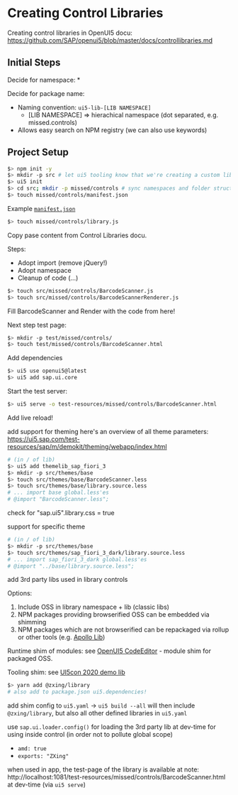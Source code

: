 # Creating Control Libraries

Creating control libraries in OpenUI5 docu: https://github.com/SAP/openui5/blob/master/docs/controllibraries.md

## Initial Steps

Decide for namespace:
* 

Decide for package name:
* Naming convention: `ui5-lib-[LIB NAMESPACE]`
  * [LIB NAMESPACE] => hierachical namespace (dot separated, e.g. missed.controls)
* Allows easy search on NPM registry (we can also use keywords)

## Project Setup

```bash
$> npm init -y
$> mkdir -p src # let ui5 tooling know that we're creating a custom lib
$> ui5 init
$> cd src; mkdir -p missed/controls # sync namespaces and folder structure
$> touch missed/controls/manifest.json
```

Example [`manifest.json`](https://sapui5.hana.ondemand.com/resources/sap/ui/table/manifest.json)

```bash
$> touch missed/controls/library.js
```

Copy pase content from Control Libraries docu.

Steps:
 * Adopt import (remove jQuery!)
 * Adopt namespace 
 * Cleanup of code (...)


```bash
$> touch src/missed/controls/BarcodeScanner.js
$> touch src/missed/controls/BarcodeScannerRenderer.js
```

Fill BarcodeScanner and Render with the code from here!

Next step test page:

```bash
$> mkdir -p test/missed/controls/
$> touch test/missed/controls/BarcodeScanner.html
```

Add dependencies

```bash
$> ui5 use openui5@latest
$> ui5 add sap.ui.core
```

Start the test server:

```bash
$> ui5 serve -o test-resources/missed/controls/BarcodeScanner.html
```

Add live reload!

add support for theming
here's an overview of all theme parameters:
https://ui5.sap.com/test-resources/sap/m/demokit/theming/webapp/index.html

```bash
# (in / of lib)
$> ui5 add themelib_sap_fiori_3
$> mkdir -p src/themes/base
$> touch src/themes/base/BarcodeScanner.less
$> touch src/themes/base/library.source.less
# ... import base global.less'es
# @import "BarcodeScanner.less";
```

check for "sap.ui5".library.css = true

support for specific theme
```bash
# (in / of lib)
$> mkdir -p src/themes/base
$> touch src/themes/sap_fiori_3_dark/library.source.less
# ... import sap_fiori_3_dark global.less'es
# @import "../base/library.source.less";

```


add 3rd party libs used in library controls

Options:

1. Include OSS in library namespace + lib (classic libs)
1. NPM packages providing browserified OSS can be embedded via shimming
1. NPM packages which are not browserified can be repackaged via rollup or other tools (e.g. [Apollo Lib](https://github.com/petermuessig/ui5-sample-apollo/tree/master/packages/ui5-apollo-lib))


Runtime shim of modules: see [OpenUI5 CodeEditor](https://github.com/SAP/openui5/blob/master/src/sap.ui.codeeditor/src/sap/ui/codeeditor/CodeEditor.js#L5-L23) - module shim for packaged OSS.

Tooling shim: see [UI5con 2020 demo lib](https://github.com/matz3/ui5con20-ui5-tooling/blob/master/demo-project/packages/library/ui5.yaml#L13-L28)



```bash
$> yarn add @zxing/library
# also add to package.json ui5.dependencies!
```

add shim config to `ui5.yaml`
-> `ui5 build --all` will then include `@zxing/library`, but also all other defined libraries in `ui5.yaml` 

use `sap.ui.loader.config()` for loading the 3rd party lib at dev-time for using inside control
(in order not to pollute global scope)

* `amd: true`
* `exports: "ZXing"`

when used in app, the test-page of the library is available at
note: http://localhost:1081/test-resources/missed/controls/BarcodeScanner.html
at dev-time (via `ui5 serve`)

